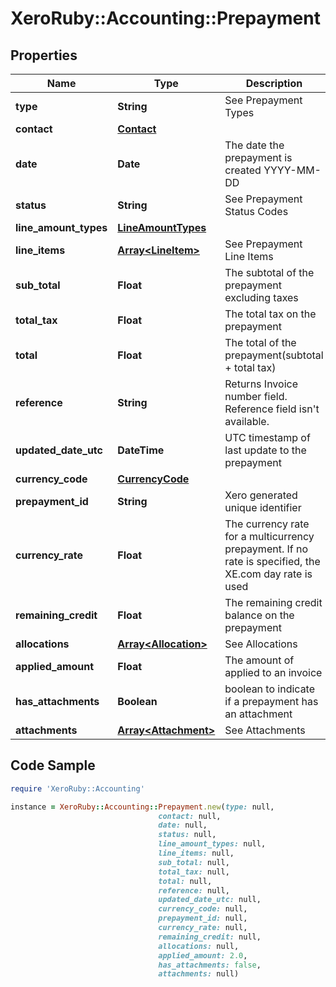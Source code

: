 # XeroRuby::Accounting::Prepayment

## Properties

Name | Type | Description | Notes
------------ | ------------- | ------------- | -------------
**type** | **String** | See Prepayment Types | [optional] 
**contact** | [**Contact**](Contact.md) |  | [optional] 
**date** | **Date** | The date the prepayment is created YYYY-MM-DD | [optional] 
**status** | **String** | See Prepayment Status Codes | [optional] 
**line_amount_types** | [**LineAmountTypes**](LineAmountTypes.md) |  | [optional] 
**line_items** | [**Array&lt;LineItem&gt;**](LineItem.md) | See Prepayment Line Items | [optional] 
**sub_total** | **Float** | The subtotal of the prepayment excluding taxes | [optional] 
**total_tax** | **Float** | The total tax on the prepayment | [optional] 
**total** | **Float** | The total of the prepayment(subtotal + total tax) | [optional] 
**reference** | **String** | Returns Invoice number field. Reference field isn&#39;t available. | [optional] 
**updated_date_utc** | **DateTime** | UTC timestamp of last update to the prepayment | [optional] 
**currency_code** | [**CurrencyCode**](CurrencyCode.md) |  | [optional] 
**prepayment_id** | **String** | Xero generated unique identifier | [optional] 
**currency_rate** | **Float** | The currency rate for a multicurrency prepayment. If no rate is specified, the XE.com day rate is used | [optional] 
**remaining_credit** | **Float** | The remaining credit balance on the prepayment | [optional] 
**allocations** | [**Array&lt;Allocation&gt;**](Allocation.md) | See Allocations | [optional] 
**applied_amount** | **Float** | The amount of applied to an invoice | [optional] 
**has_attachments** | **Boolean** | boolean to indicate if a prepayment has an attachment | [optional] [default to false]
**attachments** | [**Array&lt;Attachment&gt;**](Attachment.md) | See Attachments | [optional] 

## Code Sample

```ruby
require 'XeroRuby::Accounting'

instance = XeroRuby::Accounting::Prepayment.new(type: null,
                                 contact: null,
                                 date: null,
                                 status: null,
                                 line_amount_types: null,
                                 line_items: null,
                                 sub_total: null,
                                 total_tax: null,
                                 total: null,
                                 reference: null,
                                 updated_date_utc: null,
                                 currency_code: null,
                                 prepayment_id: null,
                                 currency_rate: null,
                                 remaining_credit: null,
                                 allocations: null,
                                 applied_amount: 2.0,
                                 has_attachments: false,
                                 attachments: null)
```


